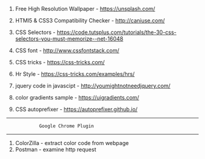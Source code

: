 1. Free High Resolution Wallpaper - https://unsplash.com/

2. HTMl5 & CSS3 Compatibility Checker - http://caniuse.com/

3. CSS Selectors - https://code.tutsplus.com/tutorials/the-30-css-selectors-you-must-memorize--net-16048

4. CSS font - http://www.cssfontstack.com/

5. CSS tricks - https://css-tricks.com/

6. Hr Style - https://css-tricks.com/examples/hrs/

7. jquery code in javascipt - http://youmightnotneedjquery.com/

8. color gradients sample - https://uigradients.com/

9. CSS autoprefixer - https://autoprefixer.github.io/




----------------------------------------------------
		 		Google Chrome Plugin
----------------------------------------------------
1. ColorZilla - extract color code from webpage
2. Postman - examine http request